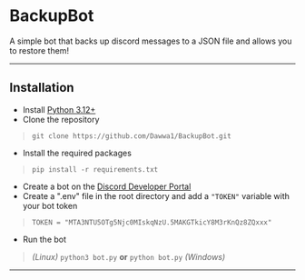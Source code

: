 # BackupBot

A simple bot that backs up discord messages to a JSON file and allows you to restore them!

---

## Installation
- Install [Python 3.12+](https://www.python.org/downloads/)
- Clone the repository
> `git clone https://github.com/Dawwa1/BackupBot.git`
- Install the required packages
> `pip install -r requirements.txt`
- Create a bot on the [Discord Developer Portal](https://discord.com/developers/applications)
- Create a ".env" file in the root directory and add a `"TOKEN"` variable with your bot token
> `TOKEN = "MTA3NTU5OTg5Njc0MIskqNzU.5MAKGTkicY8M3rKnQz8ZQxxx"`
- Run the bot
> *(Linux)* `python3 bot.py` **or** `python bot.py` *(Windows)*

---